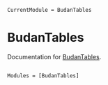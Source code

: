 ```@meta
CurrentModule = BudanTables
```

# BudanTables

Documentation for [BudanTables](https://github.com/LauraBMo/BudanTables.jl).

```@index
```

```@autodocs
Modules = [BudanTables]
```
